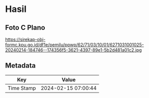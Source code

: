 # Hasil

## Foto C Plano

https://sirekap-obj-formc.kpu.go.id/df1e/pemilu/ppwp/62/71/03/10/01/6271031001025-20240214-184746--174356f5-3621-4397-89e1-5b2d481a01c2.jpg


## Metadata

| Key        | Value               |
| ---------- | ------------------- |
| Time Stamp | 2024-02-15 07:00:44 |



